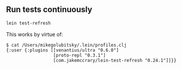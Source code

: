 ## Run tests continuously

```bash
lein test-refresh
```

This works by virtue of:

```
$ cat /Users/mikegolubitsky/.lein/profiles.clj
{:user {:plugins [[venantius/ultra "0.6.0"]
                  [proto-repl "0.3.1"]
                  [com.jakemccrary/lein-test-refresh "0.24.1"]]}}
```

